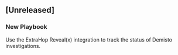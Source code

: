 ## [Unreleased]
### New Playbook
Use the ExtraHop Reveal(x) integration to track the status of Demisto investigations.